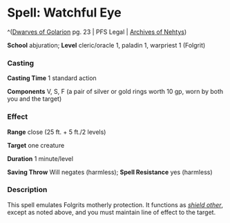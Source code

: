 # Spell: Watchful Eye

^([Dwarves of Golarion][ss-watchful-eye] pg. 23 | PFS Legal | [Archives of Nehtys][sn-watchful-eye])

**School** abjuration; **Level** cleric/oracle 1, paladin 1, warpriest 1 (Folgrit)

### Casting

**Casting Time** 1 standard action  

**Components** V, S, F (a pair of silver or gold rings worth 10 gp, worn by both you and the target)

### Effect

**Range** close (25 ft. + 5 ft./2 levels)  

**Target** one creature  

**Duration** 1 minute/level  

**Saving Throw** Will negates (harmless); **Spell Resistance** yes (harmless)

### Description

This spell emulates Folgrits motherly protection. It functions as _[shield other]_, except as noted above, and you must maintain line of effect to the target.

[ss-watchful-eye]: http://paizo.com/store/downloads/p
[sn-watchful-eye]: http://www.archivesofnethys.com/SpellDisplay.aspx?ItemName=Watchful%20Eye
[shield other]: http://www.archivesofnethys.com/SpellDisplay.aspx?ItemName=shield%20other